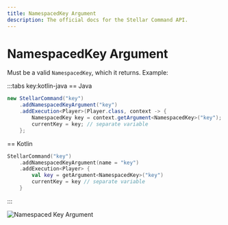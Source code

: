 ```yaml
---
title: NamespacedKey Argument
description: The official docs for the Stellar Command API.
---
```


# NamespacedKey Argument

Must be a valid `NamespacedKey`, which it returns. Example:

:::tabs key:kotlin-java
== Java
```Java
new StellarCommand("key")
    .addNamespacedKeyArgument("key")
    .addExecution<Player>(Player.class, context -> {
        NamespacedKey key = context.getArgument<NamespacedKey>("key");
        currentKey = key; // separate variable
    };
```
== Kotlin
```Kotlin
StellarCommand("key")
    .addNamespacedKeyArgument(name = "key")
    .addExecution<Player> {
        val key = getArgument<NamespacedKey>("key")
        currentKey = key // separate variable
    }
```
:::

![Namespaced Key Argument](https://cdn.lutto.dev/stellar/gifs/misc/key.gif)
